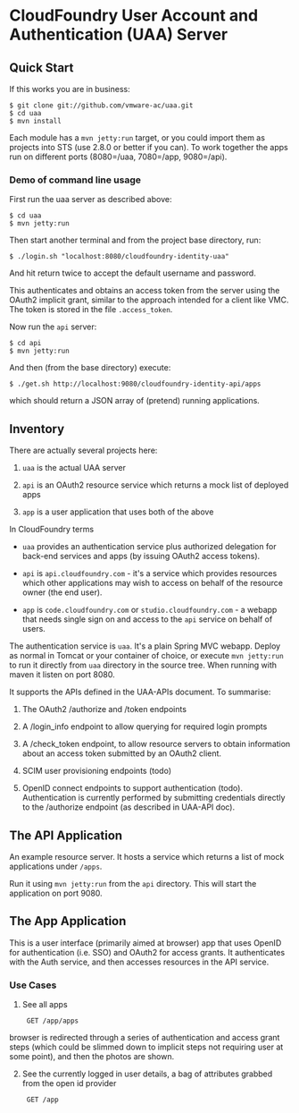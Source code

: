 # CloudFoundry User Account and Authentication (UAA) Server

## Quick Start

If this works you are in business:

    $ git clone git://github.com/vmware-ac/uaa.git
    $ cd uaa
    $ mvn install
	
Each module has a `mvn jetty:run` target, or you could import them as
projects into STS (use 2.8.0 or better if you can).  To work together
the apps run on different ports (8080=/uaa, 7080=/app, 9080=/api).

### Demo of command line usage

First run the uaa server as described above:

    $ cd uaa
    $ mvn jetty:run

Then start another terminal and from the project base directory, run:

    $ ./login.sh "localhost:8080/cloudfoundry-identity-uaa"

And hit return twice to accept the default username and password.

This authenticates and obtains an access token from the server using the OAuth2 implicit
grant, similar to the approach intended for a client like VMC. The token is
stored in the file `.access_token`.

Now run the `api` server:

    $ cd api
    $ mvn jetty:run

And then (from the base directory) execute:

    $ ./get.sh http://localhost:9080/cloudfoundry-identity-api/apps

which should return a JSON array of (pretend) running applications.

## Inventory

There are actually several projects here:

1. `uaa` is the actual UAA server

2. `api` is an OAuth2 resource service which returns a mock list of deployed apps

3. `app` is a user application that uses both of the above

In CloudFoundry terms

* `uaa` provides an authentication service plus authorized delegation for
   back-end services and apps (by issuing OAuth2 access tokens).

* `api` is `api.cloudfoundry.com` - it's a service which provides resources
   which other applications may wish to access on behalf of the resource
   owner (the end user).

* `app` is `code.cloudfoundry.com` or `studio.cloudfoundry.com` - a
  webapp that needs single sign on and access to the `api` service on
  behalf of users.

The authentication service is `uaa`. It's a plain Spring MVC webapp.
Deploy as normal in Tomcat or your container of choice, or execute
`mvn jetty:run` to run it directly from `uaa` directory in the source tree.
When running with maven it listen on port 8080.

It supports the APIs defined in the UAA-APIs document. To summarise:

1. The OAuth2 /authorize and /token endpoints

2. A /login_info endpoint to allow querying for required login prompts

3. A /check_token endpoint, to allow resource servers to obtain information about
an access token submitted by an OAuth2 client.

4. SCIM user provisioning endpoints (todo)

5. OpenID connect endpoints to support authentication (todo). Authentication is currently
performed by submitting credentials directly to the /authorize endpoint (as described in UAA-API doc).

## The API Application

An example resource server.  It hosts a service which returns
a list of mock applications under `/apps`.

Run it using `mvn jetty:run` from the `api` directory. This will start
the application on port 9080.

## The App Application

This is a user interface (primarily aimed at browser) app that uses
OpenID for authentication (i.e. SSO) and OAuth2 for access grants.  It
authenticates with the Auth service, and then accesses resources in
the API service.

### Use Cases


1. See all apps

        GET /app/apps	

  browser is redirected through a series of authentication and access
  grant steps (which could be slimmed down to implicit steps not
  requiring user at some point), and then the photos are shown.

2. See the currently logged in user details, a bag of attributes
grabbed from the open id provider

        GET /app
